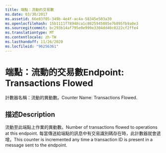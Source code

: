 ```yaml
---
title: 端點：流動的交易數
ms.date: 03/30/2017
ms.assetid: 66e83f05-349b-4e4f-ac4a-58345e503a30
ms.openlocfilehash: 15b1111f78948ca1c8825945085e7b895fb9a0e3
ms.sourcegitcommit: bc293b14af795e0e999e3304dd40c0222cf2ffe4
ms.translationtype: MT
ms.contentlocale: zh-TW
ms.lasthandoff: 11/26/2020
ms.locfileid: "96256361"
---
```

# <a name="endpoint-transactions-flowed"></a><span data-ttu-id="936d0-102">端點：流動的交易數</span><span class="sxs-lookup"><span data-stu-id="936d0-102">Endpoint: Transactions Flowed</span></span>

<span data-ttu-id="936d0-103">計數器名稱：流動的異動數。</span><span class="sxs-lookup"><span data-stu-id="936d0-103">Counter Name: Transactions Flowed.</span></span>  
  
## <a name="description"></a><span data-ttu-id="936d0-104">描述</span><span class="sxs-lookup"><span data-stu-id="936d0-104">Description</span></span>  

 <span data-ttu-id="936d0-105">流動至此端點上作業的異動數。</span><span class="sxs-lookup"><span data-stu-id="936d0-105">Number of transactions flowed to operations at this endpoint.</span></span> <span data-ttu-id="936d0-106">每當傳送給端點的訊息中有交易識別碼存在時，此計數器就會遞增。</span><span class="sxs-lookup"><span data-stu-id="936d0-106">This counter is incremented any time a transaction ID is present in a message sent to the endpoint.</span></span>
